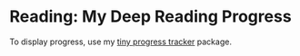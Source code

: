 # Reading: My Deep Reading Progress

To display progress, use my [tiny progress tracker](https://github.com/daviddavini/reading) package.


